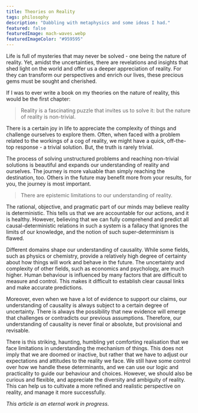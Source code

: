 ```yaml
---
title: Theories on Reality
tags: philosophy
description: "Dabbling with metaphysics and some ideas I had."
featured: false
featuredImage: mach-waves.webp
featuredImageColor: "#959595"
---
```


Life is full of mysteries that may never be solved - one being the nature of reality. Yet, amidst the uncertainties, there are revelations and insights that shed light on the world and offer us a deeper appreciation of reality. For they can transform our perspectives and enrich our lives, these precious gems must be sought and cherished.

If I was to ever write a book on my theories on the nature of reality, this would be the first chapter:

> Reality is a fascinating puzzle that invites us to solve it: but the nature of reality is non-trivial.

There is a certain joy in life to appreciate the complexity of things and challenge ourselves to explore them. Often, when faced with a problem related to the workings of a cog of reality, we might have a quick, off-the-top response - a trivial solution. But, the truth is rarely trivial.

The process of solving unstructured problems and reaching non-trivial solutions is beautiful and expands our understanding of reality and ourselves. The journey is more valuable than simply reaching the destination, too. Others in the future may benefit more from your results, for you, the journey is most important.

> There are epistemic limitations to our understanding of reality.

The rational, objective, and pragmatic part of our minds may believe reality is deterministic. This tells us that we are accountable for our actions, and it is healthy. However, believing that we can fully comprehend and predict all causal-deterministic relations in such a system is a fallacy that ignores the limits of our knowledge, and the notion of such super-determinism is flawed.

Different domains shape our understanding of causality. While some fields, such as physics or chemistry, provide a relatively high degree of certainty about how things will work and behave in the future. The uncertainty and complexity of other fields, such as economics and psychology, are much higher. Human behaviour is influenced by many factors that are difficult to measure and control. This makes it difficult to establish clear causal links and make accurate predictions.

Moreover, even when we have a lot of evidence to support our claims, our understanding of causality is always subject to a certain degree of uncertainty. There is always the possibility that new evidence will emerge that challenges or contradicts our previous assumptions. Therefore, our understanding of causality is never final or absolute, but provisional and revisable.

There is this striking, haunting, humbling yet comforting realisation that we face limitations in understanding the mechanism of things. This does not imply that we are doomed or inactive, but rather that we have to adjust our expectations and attitudes to the reality we face. We still have some control over how we handle these determinants, and we can use our logic and practicality to guide our behaviour and choices. However, we should also be curious and flexible, and appreciate the diversity and ambiguity of reality. This can help us to cultivate a more refined and realistic perspective on reality, and manage it more successfully.

_This article is an eternal work in progress._